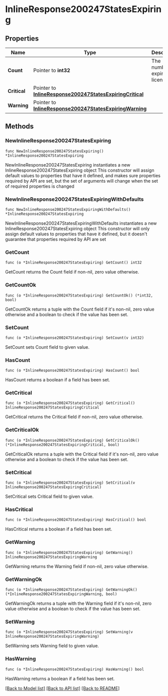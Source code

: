 # InlineResponse200247StatesExpiring

## Properties

Name | Type | Description | Notes
------------ | ------------- | ------------- | -------------
**Count** | Pointer to **int32** | The number of expiring licenses | [optional] 
**Critical** | Pointer to [**InlineResponse200247StatesExpiringCritical**](InlineResponse200247StatesExpiringCritical.md) |  | [optional] 
**Warning** | Pointer to [**InlineResponse200247StatesExpiringWarning**](InlineResponse200247StatesExpiringWarning.md) |  | [optional] 

## Methods

### NewInlineResponse200247StatesExpiring

`func NewInlineResponse200247StatesExpiring() *InlineResponse200247StatesExpiring`

NewInlineResponse200247StatesExpiring instantiates a new InlineResponse200247StatesExpiring object
This constructor will assign default values to properties that have it defined,
and makes sure properties required by API are set, but the set of arguments
will change when the set of required properties is changed

### NewInlineResponse200247StatesExpiringWithDefaults

`func NewInlineResponse200247StatesExpiringWithDefaults() *InlineResponse200247StatesExpiring`

NewInlineResponse200247StatesExpiringWithDefaults instantiates a new InlineResponse200247StatesExpiring object
This constructor will only assign default values to properties that have it defined,
but it doesn't guarantee that properties required by API are set

### GetCount

`func (o *InlineResponse200247StatesExpiring) GetCount() int32`

GetCount returns the Count field if non-nil, zero value otherwise.

### GetCountOk

`func (o *InlineResponse200247StatesExpiring) GetCountOk() (*int32, bool)`

GetCountOk returns a tuple with the Count field if it's non-nil, zero value otherwise
and a boolean to check if the value has been set.

### SetCount

`func (o *InlineResponse200247StatesExpiring) SetCount(v int32)`

SetCount sets Count field to given value.

### HasCount

`func (o *InlineResponse200247StatesExpiring) HasCount() bool`

HasCount returns a boolean if a field has been set.

### GetCritical

`func (o *InlineResponse200247StatesExpiring) GetCritical() InlineResponse200247StatesExpiringCritical`

GetCritical returns the Critical field if non-nil, zero value otherwise.

### GetCriticalOk

`func (o *InlineResponse200247StatesExpiring) GetCriticalOk() (*InlineResponse200247StatesExpiringCritical, bool)`

GetCriticalOk returns a tuple with the Critical field if it's non-nil, zero value otherwise
and a boolean to check if the value has been set.

### SetCritical

`func (o *InlineResponse200247StatesExpiring) SetCritical(v InlineResponse200247StatesExpiringCritical)`

SetCritical sets Critical field to given value.

### HasCritical

`func (o *InlineResponse200247StatesExpiring) HasCritical() bool`

HasCritical returns a boolean if a field has been set.

### GetWarning

`func (o *InlineResponse200247StatesExpiring) GetWarning() InlineResponse200247StatesExpiringWarning`

GetWarning returns the Warning field if non-nil, zero value otherwise.

### GetWarningOk

`func (o *InlineResponse200247StatesExpiring) GetWarningOk() (*InlineResponse200247StatesExpiringWarning, bool)`

GetWarningOk returns a tuple with the Warning field if it's non-nil, zero value otherwise
and a boolean to check if the value has been set.

### SetWarning

`func (o *InlineResponse200247StatesExpiring) SetWarning(v InlineResponse200247StatesExpiringWarning)`

SetWarning sets Warning field to given value.

### HasWarning

`func (o *InlineResponse200247StatesExpiring) HasWarning() bool`

HasWarning returns a boolean if a field has been set.


[[Back to Model list]](../README.md#documentation-for-models) [[Back to API list]](../README.md#documentation-for-api-endpoints) [[Back to README]](../README.md)


